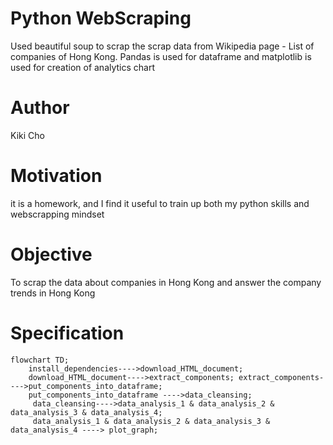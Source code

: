 # Python WebScraping
Used beautiful soup to scrap the scrap data from Wikipedia page - List of companies of Hong Kong. Pandas is used for dataframe and matplotlib is used for creation of analytics chart

# Author
Kiki Cho

# Motivation
it is a homework, and I find it useful to train up both my python skills and webscrapping mindset


# Objective
To scrap the data about companies in Hong Kong and answer the company trends in Hong Kong

# Specification
```mermaid
flowchart TD;
    install_dependencies---->download_HTML_document;
    download_HTML_document---->extract_components; extract_components---->put_components_into_dataframe;
    put_components_into_dataframe ---->data_cleansing;
     data_cleansing---->data_analysis_1 & data_analysis_2 & data_analysis_3 & data_analysis_4;
     data_analysis_1 & data_analysis_2 & data_analysis_3 & data_analysis_4 ----> plot_graph;
```